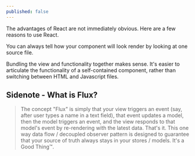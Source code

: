 ```yaml
---
published: false
---
```

The advantages of React are not immediately obvious. Here are a few reasons to use React.

You can always tell how your component will look render by looking at one source file.

Bundling the view and functionality together makes sense. It's easier to articulate the functionality of a self-contained component, rather than switching between HTML and Javascript files.

## Sidenote - What is Flux?

> The concept "Flux" is simply that your view triggers an event (say, after user types a name in a text field), that event updates a model, then the model triggers an event, and the view responds to that model's event by re-rendering with the latest data. That's it.
This one way data flow / decoupled observer pattern is designed to guarantee that your source of truth always stays in your stores / models. It's a Good Thing™.
